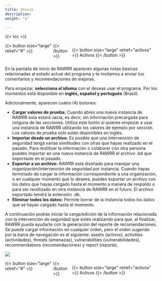 ```yaml
---
title: Inicio
description: 
weight: "1"

---
```

{{< toc >}}

<div style="display: flex; justify-content: space-between">
{{< button size="large" relref="#" >}} <i class="arrow left"></i> {{< /button >}}

{{< button size="large" relref="activos" >}} Activos <i class="arrow right"></i> {{< /button >}}

</div>

En la pantalla de inicio de RAWRR aparecen algunas notas básicas relacionadas al estado actual del programa y te invitamos a enviar tus comentarios y recomendaciones de mejoras. 

Para empezar, **selecciona el idioma** con el deseas usar el programa. Por los momentos está disponible en **inglés, español y portugués** (Brasil).

Adicionalmente, aparecen cuatro (4) botones:

* **Cargar valores de prueba:** Cuando abres una nueva instancia de RAWRR esta estará vacía, es decir, sin información precargada para ninguna de las secciones. Utiliza este botón si quieres empezar a usar una instancia de RAWRR utilizando los valores de ejemplo por sección. Los valores de prueba solo están disponibles en inglés.
* **Importar desde un archivo:** Es posible que una intervención de seguridad tenga varias similitudes con otras que hayas realizado en el pasado. Para reutilizar la información o colaborar con otra persona puedes importar en una nueva instancia de RAWRR el archivo .bd que exportaste en el pasado.
* **Exportar a un archivo:** RAWRR está diseñado para manejar una organización/intervención de seguridad por instancia. Cuando hayas terminado de cargar la información correspondiente a una organización, o en cualquier momento que lo desees, puedes exportar un archivo con los datos que hayas cargado hasta el momento a manera de respaldo o para ser reutilizado en otra instancia de RAWRR en el futuro. El archivo exportado tendrá la extensión .db.
* **Eliminar todos los datos:** Permite borrar de la instancia todos los datos que se hayan cargado hasta el momento.

A continuación podrás iniciar la carga/edición de la información relacionada con la intervención de seguridad que estés realizando para que, al finalizar, RAWRR pueda ayudarte con la generación del reporte de recomendaciones. Se puede cargar información en cualquier orden, pero el orden sugerido por la barra de navegación es el siguiente: assets (activos), activities (actividades), threats (amenazas), vulnerabilities (vulnerabilidades), recommendations (recomendaciones) y report (reporte).

![](/images/home-espanol.png)

<div style="display: flex; justify-content: space-between">
{{< button size="large" relref="#" >}} <i class="arrow left"></i> {{< /button >}}

{{< button size="large" relref="activos" >}} Activos <i class="arrow right"></i> {{< /button >}}

</div>